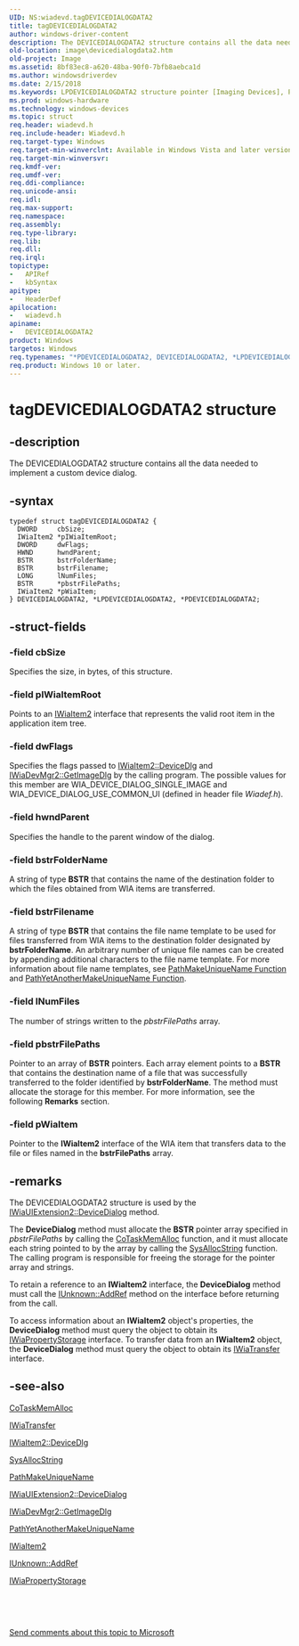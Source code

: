```yaml
---
UID: NS:wiadevd.tagDEVICEDIALOGDATA2
title: tagDEVICEDIALOGDATA2
author: windows-driver-content
description: The DEVICEDIALOGDATA2 structure contains all the data needed to implement a custom device dialog.
old-location: image\devicedialogdata2.htm
old-project: Image
ms.assetid: 8bf83ec8-a620-48ba-90f0-7bfb8aebca1d
ms.author: windowsdriverdev
ms.date: 2/15/2018
ms.keywords: LPDEVICEDIALOGDATA2 structure pointer [Imaging Devices], PDEVICEDIALOGDATA2 structure pointer [Imaging Devices], DEVICEDIALOGDATA2 structure [Imaging Devices], UIExt_1afa7fd2-14a9-4997-81e7-0f00bbc55dd9.xml, *LPDEVICEDIALOGDATA2, *PDEVICEDIALOGDATA2, wiadevd/DEVICEDIALOGDATA2, wiadevd/LPDEVICEDIALOGDATA2, DEVICEDIALOGDATA2, PDEVICEDIALOGDATA2, tagDEVICEDIALOGDATA2, image.devicedialogdata2, LPDEVICEDIALOGDATA2, wiadevd/PDEVICEDIALOGDATA2
ms.prod: windows-hardware
ms.technology: windows-devices
ms.topic: struct
req.header: wiadevd.h
req.include-header: Wiadevd.h
req.target-type: Windows
req.target-min-winverclnt: Available in Windows Vista and later versions of the Windows operating systems.
req.target-min-winversvr: 
req.kmdf-ver: 
req.umdf-ver: 
req.ddi-compliance: 
req.unicode-ansi: 
req.idl: 
req.max-support: 
req.namespace: 
req.assembly: 
req.type-library: 
req.lib: 
req.dll: 
req.irql: 
topictype:
-	APIRef
-	kbSyntax
apitype:
-	HeaderDef
apilocation:
-	wiadevd.h
apiname:
-	DEVICEDIALOGDATA2
product: Windows
targetos: Windows
req.typenames: "*PDEVICEDIALOGDATA2, DEVICEDIALOGDATA2, *LPDEVICEDIALOGDATA2"
req.product: Windows 10 or later.
---
```


# tagDEVICEDIALOGDATA2 structure


## -description


The DEVICEDIALOGDATA2 structure contains all the data needed to implement a custom device dialog.


## -syntax


````
typedef struct tagDEVICEDIALOGDATA2 {
  DWORD     cbSize;
  IWiaItem2 *pIWiaItemRoot;
  DWORD     dwFlags;
  HWND      hwndParent;
  BSTR      bstrFolderName;
  BSTR      bstrFilename;
  LONG      lNumFiles;
  BSTR      *pbstrFilePaths;
  IWiaItem2 *pWiaItem;
} DEVICEDIALOGDATA2, *LPDEVICEDIALOGDATA2, *PDEVICEDIALOGDATA2;
````


## -struct-fields




### -field cbSize

Specifies the size, in bytes, of this structure.


### -field pIWiaItemRoot

Points to an <a href="http://go.microsoft.com/fwlink/p/?linkid=121992">IWiaItem2</a> interface that represents the valid root item in the application item tree.


### -field dwFlags

Specifies the flags passed to <a href="http://go.microsoft.com/fwlink/p/?linkid=121993">IWiaItem2::DeviceDlg</a> and <a href="http://go.microsoft.com/fwlink/p/?linkid=121994">IWiaDevMgr2::GetImageDlg</a> by the calling program. The possible values for this member are WIA_DEVICE_DIALOG_SINGLE_IMAGE and WIA_DEVICE_DIALOG_USE_COMMON_UI (defined in header file <i>Wiadef.h</i>).


### -field hwndParent

Specifies the handle to the parent window of the dialog.


### -field bstrFolderName

A string of type <b>BSTR</b> that contains the name of the destination folder to which the files obtained from WIA items are transferred.


### -field bstrFilename

A string of type <b>BSTR</b> that contains the file name template to be used for files transferred from WIA items to the destination folder designated by <b>bstrFolderName</b>. An arbitrary number of unique file names can be created by appending additional characters to the file name template. For more information about file name templates, see <a href="http://go.microsoft.com/fwlink/p/?linkid=121995">PathMakeUniqueName Function</a> and <a href="http://go.microsoft.com/fwlink/p/?linkid=121996">PathYetAnotherMakeUniqueName Function</a>.


### -field lNumFiles

The number of strings written to the <i>pbstrFilePaths</i> array.


### -field pbstrFilePaths

Pointer to an array of <b>BSTR</b> pointers. Each array element points to a <b>BSTR</b> that contains the destination name of a file that was successfully transferred to the folder identified by <b>bstrFolderName</b>. The method must allocate the storage for this member. For more information, see the following <b>Remarks</b> section.


### -field pWiaItem

Pointer to the <b>IWiaItem2</b> interface of the WIA item that transfers data to the file or files named in the <b>bstrFilePaths</b> array.


## -remarks



The DEVICEDIALOGDATA2 structure is used by the <a href="https://msdn.microsoft.com/library/windows/hardware/ff545053">IWiaUIExtension2::DeviceDialog</a> method.

The <b>DeviceDialog</b> method must allocate the <b>BSTR</b> pointer array specified in <i>pbstrFilePaths</i> by calling the <a href="http://go.microsoft.com/fwlink/p/?linkid=121997">CoTaskMemAlloc</a> function, and it must allocate each string pointed to by the array by calling the <a href="http://go.microsoft.com/fwlink/p/?linkid=121998">SysAllocString</a> function. The calling program is responsible for freeing the storage for the pointer array and strings.

To retain a reference to an <b>IWiaItem2</b> interface, the <b>DeviceDialog</b> method must call the <a href="http://go.microsoft.com/fwlink/p/?linkid=98432">IUnknown::AddRef</a> method on the interface before returning from the call.

To access information about an <b>IWiaItem2</b> object's properties, the <b>DeviceDialog</b> method must query the object to obtain its <a href="http://go.microsoft.com/fwlink/p/?linkid=122007">IWiaPropertyStorage</a> interface. To transfer data from an <b>IWiaItem2</b> object, the <b>DeviceDialog</b> method must query the object to obtain its <a href="http://go.microsoft.com/fwlink/p/?linkid=122008">IWiaTransfer</a> interface.




## -see-also

<a href="http://go.microsoft.com/fwlink/p/?linkid=121997">CoTaskMemAlloc</a>



<a href="http://go.microsoft.com/fwlink/p/?linkid=122008">IWiaTransfer</a>



<a href="http://go.microsoft.com/fwlink/p/?linkid=121993">IWiaItem2::DeviceDlg</a>



<a href="http://go.microsoft.com/fwlink/p/?linkid=121998">SysAllocString</a>



<a href="http://go.microsoft.com/fwlink/p/?linkid=121995">PathMakeUniqueName</a>



<a href="https://msdn.microsoft.com/library/windows/hardware/ff545053">IWiaUIExtension2::DeviceDialog</a>



<a href="http://go.microsoft.com/fwlink/p/?linkid=121994">IWiaDevMgr2::GetImageDlg</a>



<a href="http://go.microsoft.com/fwlink/p/?linkid=121996">PathYetAnotherMakeUniqueName</a>



<a href="http://go.microsoft.com/fwlink/p/?linkid=121992">IWiaItem2</a>



<a href="http://go.microsoft.com/fwlink/p/?linkid=98432">IUnknown::AddRef</a>



<a href="http://go.microsoft.com/fwlink/p/?linkid=122007">IWiaPropertyStorage</a>



 

 

<a href="mailto:wsddocfb@microsoft.com?subject=Documentation%20feedback [Image\image]:%20DEVICEDIALOGDATA2 structure%20 RELEASE:%20(2/15/2018)&amp;body=%0A%0APRIVACY STATEMENT%0A%0AWe use your feedback to improve the documentation. We don't use your email address for any other purpose, and we'll remove your email address from our system after the issue that you're reporting is fixed. While we're working to fix this issue, we might send you an email message to ask for more info. Later, we might also send you an email message to let you know that we've addressed your feedback.%0A%0AFor more info about Microsoft's privacy policy, see http://privacy.microsoft.com/en-us/default.aspx." title="Send comments about this topic to Microsoft">Send comments about this topic to Microsoft</a>

